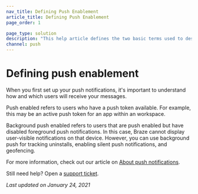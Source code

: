 ```yaml
---
nav_title: Defining Push Enablement
article_title: Defining Push Enablement
page_order: 1

page_type: solution
description: "This help article defines the two basic terms used to describe your users' push enablement status."
channel: push
---
```


# Defining push enablement

When you first set up your push notifications, it's important to understand how and which users will receive your messages.

Push enabled refers to users who have a push token available. For example, this may be an active push token for an app within an workspace.

Background push enabled refers to users that are push enabled but have disabled foreground push notifications. In this case, Braze cannot display user-visible notifications on that device. However, you can use background push for tracking uninstalls, enabling silent push notifications, and geofencing.  

For more information, check out our article on [About push notifications][1].

Still need help? Open a [support ticket]({{site.baseurl}}/braze_support/).

_Last updated on January 24, 2021_

[1]: {{site.baseurl}}/user_guide/message_building_by_channel/push/about